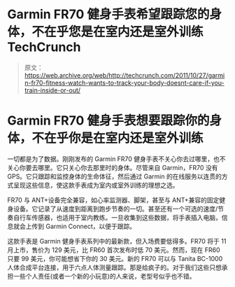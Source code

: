 # Garmin FR70 健身手表希望跟踪您的身体，不在乎您是在室内还是室外训练 TechCrunch

> 原文：<https://web.archive.org/web/http://techcrunch.com/2011/10/27/garmin-fr70-fitness-watch-wants-to-track-your-body-doesnt-care-if-you-train-inside-or-out/>

# Garmin FR70 健身手表想要跟踪你的身体，不在乎你是在室内还是室外训练

一切都是为了数据。刚刚发布的 Garmin FR70 健身手表不关心你去过哪里，也不关心你要去哪里。它只关心你去那里时的身体。尽管来自 Garmin，FR70 没有 GPS。它只跟踪和监控身体的生命体征，然后通过 Garmin 的在线服务以连贯的方式呈现这些信息，使这款手表成为室内或室外训练的理想之选。

FR70 与 ANT+设备完全兼容，如心率监测器、脚架，甚至与 ANT+兼容的固定健身设备。它记录了从速度到距离到跑步节奏的一切。甚至还有一个可选的速度/节奏自行车传感器，也适用于室内教练。一旦收集到这些数据，将手表插入电脑，信息就会上传到 Garmin Connect，以便于跟踪。

这款手表是 Garmin 健身手表系列中的最新款，但入场费要低得多。FR70 将于 11 月上市，售价为 129 美元，比 FR60 首次发布时低 70 美元。然而，现在 FR60 只要 99 美元，你可能想省下你的 30 美元。新的 FR70 可以与 Tanita BC-1000 人体合成平台连接，用于六点人体测量跟踪。那是给疯子的。对于我们这些只想承担一些个人责任(或者一个新的小玩意)的人来说，老型号似乎也不错。